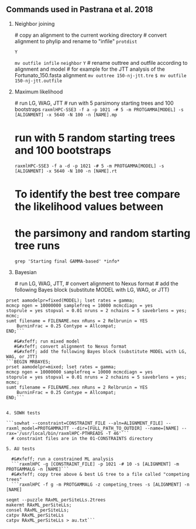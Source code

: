 ## Commands used in Pastrana et al. 2018

1. Neighbor joining

   #&#xfeff; copy an alignment to the current working directory 
   #&#xfeff; convert alignment to phylip and rename to "infile"
   ```protdist```
   ```P <enter> to change model (used JTT, PMB, PAM, and kimura)
   Y
   ```
   ```mv outfile infile```
   ```neighbor```
   ```Y```
   #&#xfeff; rename outtree and outfile according to alignment and model
   #&#xfeff; for example for the JTT analysis of the Fortunato_150.fasta alignment
   ```mv outtree 150-nj-jtt.tre```
   ```$ mv outfile 150-nj-jtt.outfile```

2. Maximum likelihood 

   #&#xfeff; run LG, WAG, JTT 
   #&#xfeff; run with 5 parsimony starting trees and 100 bootstraps
   ```raxmlHPC-SSE3 -f a -p 1021 -# 5 -m PROTGAMMA[MODEL] -s [ALIGNMENT] -x 5640 -N 100 -n [NAME].mp```
   # run with 5 random starting trees and 100 bootstraps
   ```raxmlHPC-SSE3 -f a -d -p 1021 -# 5 -m PROTGAMMA[MODEL] -s [ALIGNMENT] -x 5640 -N 100 -n [NAME].rt```
   # To identify the best tree compare the likelihood values between 
   # the parsimony and random starting tree runs
   ```grep 'Starting final GAMMA-based' *info*```

3. Bayesian 

   #&#xfeff; run LG, WAG, JTT, 
   #&#xfeff; convert alignment to Nexus format
   #&#xfeff; add the following Bayes block (substitute MODEL with LG, WAG, or JTT)
```BEGIN MRBAYES;
prset aamodelpr=fixed(MODEL); lset rates = gamma; 
mcmcp ngen = 10000000 samplefreq = 10000 mcmcdiagn = yes 
stoprule = yes stopval = 0.01 nruns = 2 nchains = 5 savebrlens = yes;
mcmc;
sumt filename = FILENAME.nex nRuns = 2 Relbrunin = YES 
    BurninFrac = 0.25 Contype = Allcompat;
END;```

   #&#xfeff; run mixed model
   #&#xfeff; convert alignment to Nexus format
   #&#xfeff; add the following Bayes block (substitute MODEL with LG, WAG, or JTT)
```BEGIN MRBAYES;
prset aamodelpr=mixed; lset rates = gamma; 
mcmcp ngen = 10000000 samplefreq = 10000 mcmcdiagn = yes 
stoprule = yes stopval = 0.01 nruns = 2 nchains = 5 savebrlens = yes;
mcmc;
sumt filename = FILENAME.nex nRuns = 2 Relbrunin = YES 
    BurninFrac = 0.25 Contype = Allcompat;
END;``` 


4. SOWH tests

```sowhat --constraint=CONSTRAINT_FILE --aln=ALIGNMENT_FILE] --raxml_model=PROTGAMMAJTT --dir=[FULL_PATH_TO_OUTDIR] --name=[NAME] --rax='/usr/local/bin/raxmlHPC-PTHREADS -T 46'```
  # constraint files are in the 01-CONSTRAINTS directory

5. AU tests

  #&#xfeff; run a constrained ML analysis
  ```raxmlHPC -g [CONSTRAINT_FILE] -p 1021 -# 10 -s [ALIGNMENT] -m PROTGAMMALG -n [NAME]```
  #&#xfeff; copy tree above & best LG tree to a file called "competing trees"
  ```raxmlHPC -f g -m PROTGAMMALG -z competing_trees -s [ALIGNMENT] -n [NAME]

seqmt --puzzle RAxML_perSiteLLs.2trees
makermt RAxML_perSiteLLs;
consel RAxML_perSiteLLs;
catpv RAxML_perSiteLLs
catpv RAxML_perSiteLLs > au.txt```



